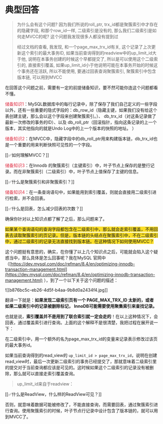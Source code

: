 # 典型回答

> 为什么会有这个问题?
> 因为我们所说的roll_ptr, trx_id都是聚簇索引中才存在的隐藏字段, 和那个row_id一样, 二级索引是没有的, 那么我们二级索引是如何走MVCC的呢? 这个问题我发现很多人都没有提到过
> 
> 经过文档的查看, 我发现, 和一个page_max_trx_id有关, 这个记录了上次更新这个索引的最大事务ID, 如果当前查询得到的readview中的up_limit_id大于他, 说明在本事务创建的时候这个早都提交了, 所以是可以使用这个二级索引的, 直接索引覆盖, 如果up_limit_id小于他说明可能在本事务开始的时候这个事务还在活跃, 所以不能使用, 要通过回表查询聚簇索引, 聚簇索引中包含版本链, 可以用到MVCC

在回答这个问题之前，需要有一定的前提储备知识，要不然可能你连这个问题都看不懂。



<font style="color:#DF2A3F;">储备知识1</font>：MySQL数据库中的每行记录中，除了保存了我们自己定义的一些字段以外，还有一些重要的隐式字段的：db_row_id（隐藏主键，如果我们没有给这个表创建主键，那么会以这个字段来创建聚簇索引。）、 db_trx_id（对这条记录做了最新一次修改的事务的ID）、以及 db_roll_ptr（回滚指针，指向这条记录的上一个版本，其实他指向的就是Undo Log中的上一个版本的快照的地址。 ）



<font style="color:#DF2A3F;">储备知识2</font>：在MVCC中，隐藏字段中的db_roll_ptr用来构建版本链，db_trx_id也是一个重要的用来判断快照可见性的一个字段。



[[✅如何理解MVCC？]]



<font style="color:#DF2A3F;">储备知识3</font>：在Innodb 的聚簇索引（主键索引）中，叶子节点上保存的是整行记录。而在非聚簇索引（二级索引）中，叶子节点上值保存了主键的信息。



[[✅什么是聚簇索引和非聚簇索引？]]



<font style="color:#DF2A3F;">储备知识4</font>：在一条查询语句中，如果能用到索引覆盖，则就会直接用二级索引进行检索，并不会回表。



[[✅什么是回表，怎么减少回表的次数？]]





确保你针对以上知识点都了解了之后，那么问题来了。



<font style="background-color:#FBDE28;">如果某个查询语句的查询字段都包含在二级索引中，那么就会走索引覆盖，不用回表去读取聚簇索引的页记录。但是，版本链的头结点在聚簇索引中，不在二级索引中，通过二级索引的记录无法直接找到版本链。在这种情况下如何使用MVCC？</font>

<font style="background-color:#FBDE28;"></font>

这个问题挺有意思的，确实，在你懂了以上几个知识点之后，可能就会陷入这个疑惑当中，那么具体是怎么回事呢？我在MySQL 官网中（[https://dev.mysql.com/doc/refman/8.4/en/optimizing-innodb-transaction-management.html](https://dev.mysql.com/doc/refman/8.4/en/optimizing-innodb-transaction-management.html) ），到了一个以下关于这个问题的描述：



![[b876bc5c-eb26-4d5f-b4aa-9b8d0a2434f4.jpg]]



翻译一下就是：**如果发现二级索引页有一个 PAGE_MAX_TRX_ID 太新的，或者如果二级索引中的记录被删除标记， InnoDB可能需要使用聚集索引来查找记录。**



也就是说，**索引覆盖并不是用到了联合索引就一定会走的**！在以上这种情况下，会回表，通过覆盖索引进行查询。上面的这个解释不是很清楚，我把过程在展开说一下：



在二级索引中，用一个额外的名为page_max_trx_id的变量来记录表示修改过该页的最大事务id。



如果当前查询得到的read_view的 `up_limit_id > page_max_trx_id`，说明在创建read_view时，最后一次更新二级索引的事务已经提交了，那就意味着二级索引里的提交对于当前查询都应该是可见的。这时候如果这个二级索引的记录没有被删除，那么就可以直接走索引覆盖查询。



> up_limit_id来自于readview：
>

[[✅什么是ReadView，什么样的ReadView可见？]]



否则，就意味着数据可能被修改了，不能直接查询，而需要回表，通过聚簇索引进行查询。使用聚簇索引的时候，叶子节点行记录中设计包含了版本链的，就可以用到MVCC了。

